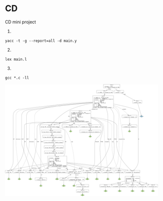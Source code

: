 # CD
CD mini project

1.
```
yacc -t -g --report=all -d main.y
```

2.
```
lex main.l
```

3.
```
gcc *.c -ll
```

![Parse Tree](image.png)